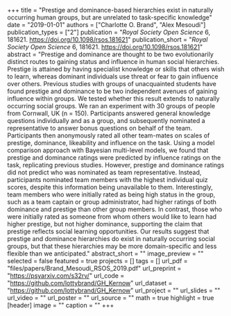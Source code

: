 +++
title = "Prestige and dominance-based hierarchies exist in naturally occurring human groups, but are unrelated to task-specific knowledge"
date = "2019-01-01"
authors = ["Charlotte O. Brand", "Alex Mesoudi"]
publication_types = ["2"]
publication = "_Royal Society Open Science_ 6, 181621. https://doi.org/10.1098/rsos.181621"
publication_short = "_Royal Society Open Science_ 6, 181621. https://doi.org/10.1098/rsos.181621"
abstract = "Prestige and dominance are thought to be two evolutionarily distinct routes to gaining status and influence in human social hierarchies. Prestige is attained by having specialist knowledge or skills that others wish to learn, whereas dominant individuals use threat or fear to gain influence over others. Previous studies with groups of unacquainted students have found prestige and dominance to be two independent avenues of gaining influence within groups. We tested whether this result extends to naturally occurring social groups. We ran an experiment with 30 groups of people from Cornwall, UK (n = 150). Participants answered general knowledge questions individually and as a group, and subsequently nominated a representative to answer bonus questions on behalf of the team. Participants then anonymously rated all other team-mates on scales of prestige, dominance, likeability and influence on the task. Using a model comparison approach with Bayesian multi-level models, we found that prestige and dominance ratings were predicted by influence ratings on the task, replicating previous studies. However, prestige and dominance ratings did not predict who was nominated as team representative. Instead, participants nominated team members with the highest individual quiz scores, despite this information being unavailable to them. Interestingly, team members who were initially rated as being high status in the group, such as a team captain or group administrator, had higher ratings of both dominance and prestige than other group members. In contrast, those who were initially rated as someone from whom others would like to learn had higher prestige, but not higher dominance, supporting the claim that prestige reflects social learning opportunities. Our results suggest that prestige and dominance hierarchies do exist in naturally occurring social groups, but that these hierarchies may be more domain-specific and less flexible than we anticipated."
abstract_short = ""
image_preview = ""
selected = false
featured = true
projects = []
tags = []
url_pdf = "files/papers/Brand_Mesoudi_RSOS_2019.pdf"
url_preprint = "https://psyarxiv.com/s32rv/"
url_code = "https://github.com/lottybrand/GH_Kernow"
url_dataset = "https://github.com/lottybrand/GH_Kernow"
url_project = ""
url_slides = ""
url_video = ""
url_poster = ""
url_source = ""
math = true
highlight = true
[header]
image = ""
caption = ""
+++
